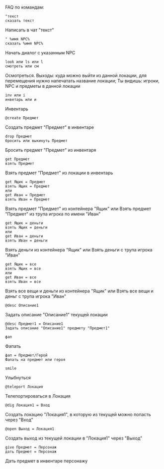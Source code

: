 FAQ по командам:

```
"текст
сказать текст
```
Написать в чат "текст"

```
" %имя NPC%
сказать %имя NPC%
```
Начать диалог с указанным NPC

```
look или ls или l
смотреть или см
```
Осмотреться. Выходы: куда можно выйти из данной локации, для перемещения нужно напечатать название локации; Ты видишь: игроки, NPC и предметы в данной локации

```
inv или i
инветарь или и
```
Инвентарь

```
@create Предмет
```
Создать предмет "Предмет" в инвентаре

```
drop Предмет
бросить или выкинуть Предмет
```
Бросить предмет "Предмет" из инвентаря

```
get Предмет
взять Предмет
```
Взять предмет "Предмет" из локации в инвентарь

```
get Ящик = Предмет
взять Ящик = Предмет
или
get Иван = Предмет
взять Иван = Предмет
```
Взять предмет "Предмет" из контейнера "Ящик"
или
Взять предмет "Предмет" из трупа игрока по имени "Иван"

```
get Ящик = деньги
взять Ящик = деньги
или
get Иван = деньги
взять Иван = деньги
```
Взять деньги из контейнера "Ящик"
или
Взять деньги с трупа игрока "Иван"

```
get Ящик = все
взять Ящик = все
или
get Иван = все
взять Иван = все
```
Взять все вещи и деньги из контейнера "Ящик"
или
Взять все вещи и деньг с трупа игрока "Иван"


```
@desc Описание1
```
Задать описание "Описание1" текущей локации

```
@desc Предмет1 = Описание1
Задать описание "Описание1" предмету "Предмет1"
```

```
фап
```
Фапать

```
фап = Предмет/Герой
Фапать на предмет или героя
```

```
smile
```
Улыбнуться

```
@teleport Локация
```
Телепортироваться в Локация

```
@dig Локация1 = Вход
```
Создать локацию "Локация1", в которую из текущей можно попасть через "Вход"

```
@open Выход = Локация1
```
Создать выход из текущей локации в "Локация1" через "Выход"


```
give Предмет = Персонаж
дать Предмет = Персонаж
```
Дать предмет в инвентаре персонажу

